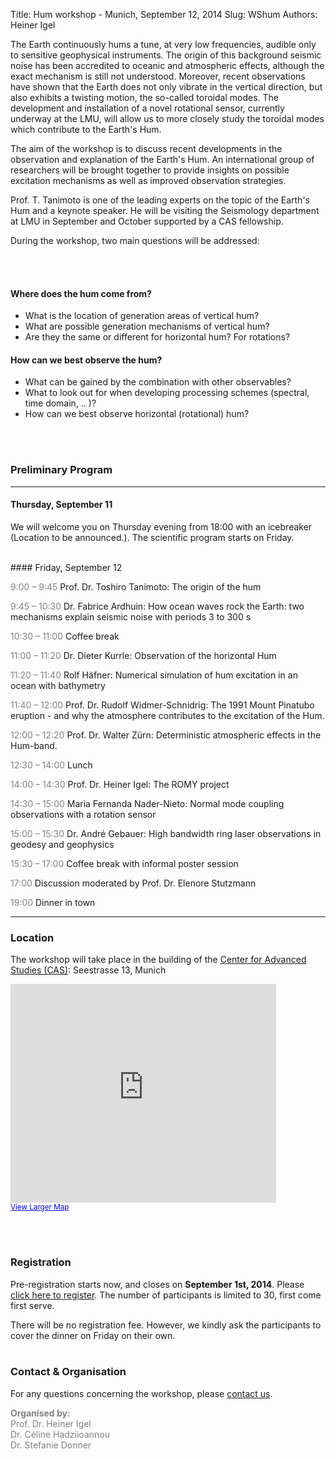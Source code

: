 Title: Hum workshop - Munich, September 12, 2014
Slug: WShum
Authors: Heiner Igel


The Earth continuously hums a tune, at very low frequencies, audible only to 
sensitive geophysical instruments. The origin of this background seismic noise has 
been accredited to oceanic and atmospheric effects, although the exact mechanism is still 
not understood. Moreover, recent observations have shown that the Earth does not only vibrate 
in the vertical direction, but also exhibits a twisting motion, the so-called toroidal modes. 
The development and installation of a novel rotational sensor, currently underway at the LMU, 
will allow us to more closely study the toroidal modes which contribute to the Earth's Hum. 

The aim of the workshop is to discuss recent developments in the observation and explanation 
of the Earth's Hum. An international group of researchers will be brought together to provide 
insights on possible excitation mechanisms as well as improved observation strategies. 

Prof. T. Tanimoto is one of the leading experts on the topic of the Earth's Hum and a keynote speaker. 
He will be visiting the Seismology department at LMU in September and October supported by a CAS fellowship.  


During the workshop, two main questions will be addressed: 

<br></br>

#### Where does the hum come from?
- What is the location of generation areas of vertical hum?
- What are possible generation mechanisms of vertical hum?
- Are they the same or different for horizontal hum? For rotations?

#### How can we best observe the hum?
- What can be gained by the combination with other observables? 
- What to look out for when developing processing schemes (spectral, time domain, .. )?
- How can we best observe horizontal (rotational) hum?

<br></br>

### Preliminary Program
---
#### Thursday, September 11
We will welcome you on Thursday evening from 18:00 with an icebreaker (Location to be announced.). The scientific program starts on Friday.

<br>
#### Friday, September 12



<span style="color:gray">9:00 – 9:45</span>  Prof. Dr. Toshiro Tanimoto: The origin of the hum

<span style="color:gray">9:45 – 10:30</span> Dr. Fabrice Ardhuin: How ocean waves rock the Earth: two mechanisms explain seismic noise with periods 3 to 300 s

<span style="color:gray">10:30 – 11:00</span> Coffee break

<span style="color:gray">11:00 – 11:20</span> Dr. Dieter Kurrle: Observation of the horizontal Hum

<span style="color:gray">11:20 – 11:40</span> Rolf H&auml;fner: Numerical simulation of hum excitation in an ocean with bathymetry

<span style="color:gray">11:40 – 12:00</span> Prof. Dr. Rudolf Widmer-Schnidrig: The 1991 Mount Pinatubo eruption - and why the atmosphere contributes to the excitation of the Hum.

<span style="color:gray">12:00 – 12:20</span> Prof. Dr. Walter Z&uuml;rn: Deterministic atmospheric effects in the Hum-band.

<span style="color:gray">12:30 – 14:00</span> Lunch

<span style="color:gray">14:00 – 14:30</span> Prof. Dr. Heiner Igel: The ROMY project

<span style="color:gray">14:30 – 15:00</span> Maria Fernanda Nader-Nieto: Normal mode coupling observations with a rotation sensor

<span style="color:gray">15:00 – 15:30</span> Dr. Andr&eacute; Gebauer: High bandwidth ring laser observations in geodesy and geophysics

<span style="color:gray">15:30 – 17:00</span> Coffee break with informal poster session

<span style="color:gray">17:00</span> Discussion moderated by Prof. Dr. Elenore Stutzmann

<span style="color:gray">19:00</span> Dinner in town 


---

### Location

The workshop will take place in the building of the [Center for Advanced Studies (CAS)](http://www.en.cas.uni-muenchen.de/about_us/index.html): Seestrasse 13, Munich

<iframe width="425" height="350" frameborder="0" scrolling="no" marginheight="0" marginwidth="0" src="https://maps.google.com/maps?f=q&amp;source=s_q&amp;hl=en&amp;geocode=&amp;q=Seestra%C3%9Fe+13+80802+Munich&amp;aq=&amp;sll=37.0625,-95.677068&amp;sspn=52.77044,82.529297&amp;ie=UTF8&amp;hq=&amp;hnear=Seestra%C3%9Fe+13,+Schwabing-Freimann+80802+M%C3%BCnchen,+Germany&amp;t=m&amp;z=14&amp;ll=48.158793,11.590317&amp;output=embed"></iframe><br /><small><a href="https://maps.google.com/maps?f=q&amp;source=embed&amp;hl=en&amp;geocode=&amp;q=Seestra%C3%9Fe+13+80802+Munich&amp;aq=&amp;sll=37.0625,-95.677068&amp;sspn=52.77044,82.529297&amp;ie=UTF8&amp;hq=&amp;hnear=Seestra%C3%9Fe+13,+Schwabing-Freimann+80802+M%C3%BCnchen,+Germany&amp;t=m&amp;z=14&amp;ll=48.158793,11.590317" style="color:#0000FF;text-align:left">View Larger Map</a></small>

<br></br>

### Registration
Pre-registration starts now, and closes on <b>September 1st, 2014</b>. Please [click here to register](https://docs.google.com/forms/d/1YL1edkyFC0_O3IEkApugAZUDIm5AjJgzDv8opZ6IYEw/viewform?usp=send_form). The number of participants is limited to 30, first come first serve.

There will be no registration fee. However, we kindly ask the participants to cover the dinner on Friday on their own.
<br></br>


### Contact & Organisation

For any questions concerning the workshop, please <a href="mailto:hadzii@geophysik.uni-muenchen.de">contact us</a>.

<span style="color:gray"><b>Organised by:</b> </br>
Prof. Dr. Heiner Igel</br>
Dr. C&eacute;line Hadziioannou</br>
Dr. Stefanie Donner  </span>
  











